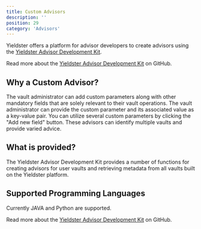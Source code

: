 ```yaml
---
title: Custom Advisors
description: ''
position: 29
category: 'Advisors'
---
```


Yieldster offers a platform for advisor developers to create advisors using the [Yieldster Advisor Development Kit](https://github.com/Yieldster-Framework/Advisor-Builder).

<alert type="info">

Read more about the [Yieldster Advisor Development Kit](https://github.com/Yieldster-Framework/Advisor-Builder) on GitHub.

</alert>

## Why a Custom Advisor?

The vault administrator can add custom parameters along with other mandatory fields that are solely relevant to their vault operations. The vault administrator can provide the custom parameter and its associated value as a key-value pair. You can utilize several custom parameters by clicking the "Add new field" button. These advisors can identify multiple vaults and provide varied advice.

## What is provided?

The Yieldster Advisor Development Kit provides a number of functions for creating advisors for user vaults and retrieving metadata from all vaults built on the Yieldster platform.

## Supported Programming Languages

Currently JAVA and Python are supported.

<alert type="info">

Read more about the [Yieldster Advisor Development Kit](https://github.com/Yieldster-Framework/Advisor-Builder) on GitHub.

</alert>